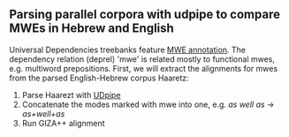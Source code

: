 ## Parsing parallel corpora with udpipe to compare MWEs in Hebrew and English

Universal Dependencies treebanks feature [MWE annotation](http://universaldependencies.org/u/dep/mwe.html). The dependency relation (deprel) 'mwe' is related mostly to functional mwes, e.g. multiword prepositions. First, we will extract the alignments for mwes from the parsed English-Hebrew corpus Haaretz:

1. Parse Haarezt with [UDpipe](https://ufal.mff.cuni.cz/udpipe)  
2. Concatenate the modes marked with mwe into one, e.g. *as well as* -> *as+well+as*
3. Run GIZA++ alignment



